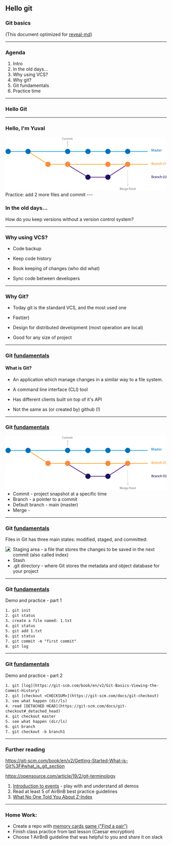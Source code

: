 ## Hello git
### Git basics
(This document optimized for [reveal-md](https://github.com/webpro/reveal-md))

---

### Agenda
1. Intro
1. In the old days...
1. Why using VCS?
1. Why git?
1. Git fundamentals
1. Practice time

---
### Hello Git


---

### Hello, I'm Yuval

<div style="float: left">
    <img src="./assets/git-branch.jpg">
</div>
Practice: add 2 more files and commit
---

### In the old days...

How do you keep versions without a version control system?

---

### Why using VCS?

* Code backup
<!-- .element: class="fragment" -->

* Keep code history
<!-- .element: class="fragment" -->

* Book keeping of changes (who did what)
<!-- .element: class="fragment" -->

* Sync code between developers
<!-- .element: class="fragment" -->

---

### Why Git?
* Today git is the standard VCS, and the most used one
<!-- .element: class="fragment" -->

* Fast(er)
<!-- .element: class="fragment" -->

* Design for distributed development (most operation are local)
<!-- .element: class="fragment" -->

* Good for any size of project
<!-- .element: class="fragment" -->

---

### Git [fundamentals](https://www.youtube.com/watch?v=_ALeswWzpBo)

#### What is Git?

* An application which manage changes in a similar way to a file system.

* A command line interface (CLI) tool

* Has different clients built on top of it's API

* Not the same as (or created by) github (!)


---

### Git [fundamentals](https://www.youtube.com/watch?v=_ALeswWzpBo)

<div style="float: left">
    <img src="./assets/git-branch.jpg">
</div>

* Commit - project snapshot at a specific time
* Branch - a pointer to a commit
* Default branch - main (master)
* Merge - 


---

### Git [fundamentals](https://www.youtube.com/watch?v=_ALeswWzpBo)

Files in Git has three main states: modified, staged, and committed:

<div style="float: left">
    <img src="./assets/git-areas.jpg">
</div>

* Staging area - a file that stores the changes to be saved in the next commit (also called index)
* Stash 
* .git directory - where Git stores the metadata and object database for your project

---

### Git [fundamentals](https://www.youtube.com/watch?v=_ALeswWzpBo)
Demo and practice - part 1

```
1. git init
2. git status
3. create a file named: 1.txt
4. git status
5. git add 1.txt
6. git status
7. git commit -m "first commit"
8. git log
```

---

### Git [fundamentals](https://www.youtube.com/watch?v=_ALeswWzpBo)
Demo and practice - part 2

```
1. git [log](https://git-scm.com/book/en/v2/Git-Basics-Viewing-the-Commit-History)
2. git [checkout <CHECKSUM>](https://git-scm.com/docs/git-checkout)
3. see what happen (dir/ls)
4. read [DETACHED HEAD](https://git-scm.com/docs/git-checkout#_detached_head)
4. git checkout master
5. see what happen (dir/ls)
6. git branch
7. git checkout -b branch1
```


---

### Further reading

https://git-scm.com/book/en/v2/Getting-Started-What-is-Git%3F#what_is_git_section

https://opensource.com/article/19/2/git-terminology



1. [Introduction to events](https://developer.mozilla.org/en-US/docs/Learn/JavaScript/Building_blocks/Events) - play with and understand all demos
1. Read at least 5 of AirBnB best practice guidelines
1. [What No One Told You About Z-Index](https://philipwalton.com/articles/what-no-one-told-you-about-z-index/)
---
### Home Work:
- Create a repo with [memory cards game ("Find a pair")](http://mypuzzle.org/find-the-pair)
- Finish class practice from last lesson (Caesar encryption)
- Choose 1 AirBnB guideline that was helpful to you and share it on slack